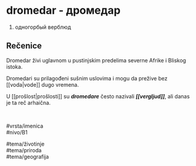 # dromedar - дромедар

1. одногорбый верблюд

## Rečenice

Dromedar živi uglavnom u pustinjskim predelima severne Afrike i Bliskog istoka.

Dromedari su prilagođeni sušnim uslovima i mogu da prežive bez [[voda|vode]] dugo vremena.

U [[prošlost|prošlosti]] su ***dromedare*** često nazivali ***[[vergljud]]***, ali danas je ta reč arhaična.

<br>

#vrsta/imenica  
#nivo/B1  

#tema/životinje  
#tema/priroda  
#tema/geografija
